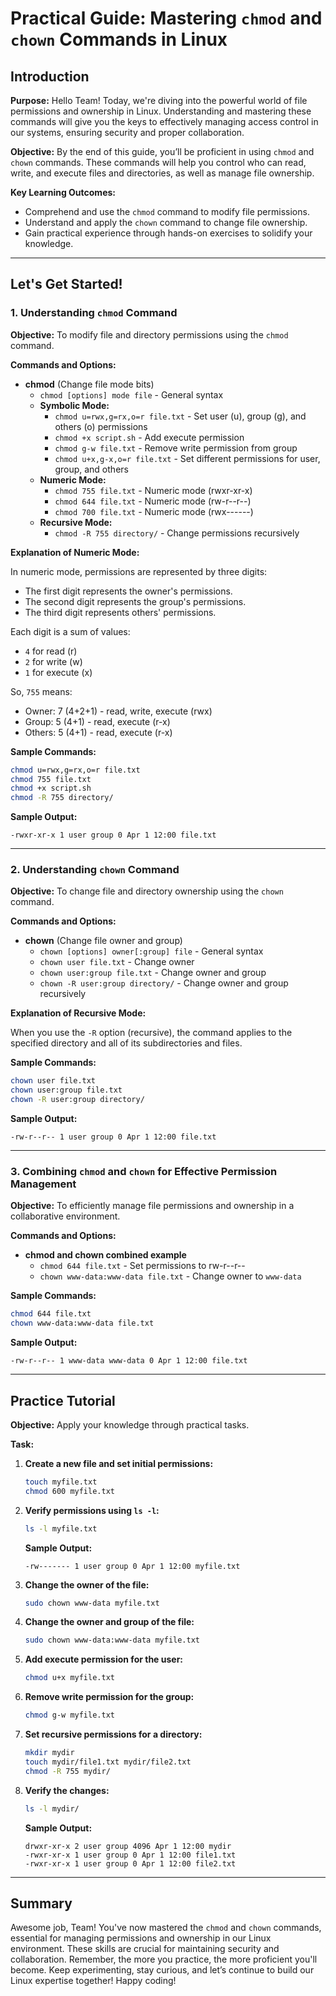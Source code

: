 # Practical Guide: Mastering `chmod` and `chown` Commands in Linux

## Introduction

**Purpose:**
Hello Team! Today, we're diving into the powerful world of file permissions and ownership in Linux. Understanding and mastering these commands will give you the keys to effectively managing access control in our systems, ensuring security and proper collaboration.

**Objective:**
By the end of this guide, you’ll be proficient in using `chmod` and `chown` commands. These commands will help you control who can read, write, and execute files and directories, as well as manage file ownership.

**Key Learning Outcomes:**

- Comprehend and use the `chmod` command to modify file permissions.
- Understand and apply the `chown` command to change file ownership.
- Gain practical experience through hands-on exercises to solidify your knowledge.

---

## Let's Get Started!

### 1. Understanding `chmod` Command

**Objective:**
To modify file and directory permissions using the `chmod` command.

**Commands and Options:**

- **chmod** (Change file mode bits)
  - `chmod [options] mode file` - General syntax
  - **Symbolic Mode:**
    - `chmod u=rwx,g=rx,o=r file.txt` - Set user (u), group (g), and others (o) permissions
    - `chmod +x script.sh` - Add execute permission
    - `chmod g-w file.txt` - Remove write permission from group
    - `chmod u+x,g-x,o=r file.txt` - Set different permissions for user, group, and others
  - **Numeric Mode:**
    - `chmod 755 file.txt` - Numeric mode (rwxr-xr-x)
    - `chmod 644 file.txt` - Numeric mode (rw-r--r--)
    - `chmod 700 file.txt` - Numeric mode (rwx------)
  - **Recursive Mode:**
    - `chmod -R 755 directory/` - Change permissions recursively

**Explanation of Numeric Mode:**

In numeric mode, permissions are represented by three digits:

- The first digit represents the owner's permissions.
- The second digit represents the group's permissions.
- The third digit represents others' permissions.

Each digit is a sum of values:

- `4` for read (r)
- `2` for write (w)
- `1` for execute (x)

So, `755` means:

- Owner: 7 (4+2+1) - read, write, execute (rwx)
- Group: 5 (4+1) - read, execute (r-x)
- Others: 5 (4+1) - read, execute (r-x)

**Sample Commands:**

```bash
chmod u=rwx,g=rx,o=r file.txt
chmod 755 file.txt
chmod +x script.sh
chmod -R 755 directory/
```

**Sample Output:**

```plaintext
-rwxr-xr-x 1 user group 0 Apr 1 12:00 file.txt
```

---

### 2. Understanding `chown` Command

**Objective:**
To change file and directory ownership using the `chown` command.

**Commands and Options:**

- **chown** (Change file owner and group)
  - `chown [options] owner[:group] file` - General syntax
  - `chown user file.txt` - Change owner
  - `chown user:group file.txt` - Change owner and group
  - `chown -R user:group directory/` - Change owner and group recursively

**Explanation of Recursive Mode:**

When you use the `-R` option (recursive), the command applies to the specified directory and all of its subdirectories and files.

**Sample Commands:**

```bash
chown user file.txt
chown user:group file.txt
chown -R user:group directory/
```

**Sample Output:**

```plaintext
-rw-r--r-- 1 user group 0 Apr 1 12:00 file.txt
```

---

### 3. Combining `chmod` and `chown` for Effective Permission Management

**Objective:**
To efficiently manage file permissions and ownership in a collaborative environment.

**Commands and Options:**

- **chmod and chown combined example**
  - `chmod 644 file.txt` - Set permissions to rw-r--r--
  - `chown www-data:www-data file.txt` - Change owner to `www-data`

**Sample Commands:**

```bash
chmod 644 file.txt
chown www-data:www-data file.txt
```

**Sample Output:**

```plaintext
-rw-r--r-- 1 www-data www-data 0 Apr 1 12:00 file.txt
```

---

## Practice Tutorial

**Objective:**
Apply your knowledge through practical tasks.

**Task:**

1. **Create a new file and set initial permissions:**

   ```bash
   touch myfile.txt
   chmod 600 myfile.txt
   ```

2. **Verify permissions using `ls -l`:**

   ```bash
   ls -l myfile.txt
   ```

   **Sample Output:**

   ```plaintext
   -rw------- 1 user group 0 Apr 1 12:00 myfile.txt
   ```

3. **Change the owner of the file:**

   ```bash
   sudo chown www-data myfile.txt
   ```

4. **Change the owner and group of the file:**

   ```bash
   sudo chown www-data:www-data myfile.txt
   ```

5. **Add execute permission for the user:**

   ```bash
   chmod u+x myfile.txt
   ```

6. **Remove write permission for the group:**

   ```bash
   chmod g-w myfile.txt
   ```

7. **Set recursive permissions for a directory:**

   ```bash
   mkdir mydir
   touch mydir/file1.txt mydir/file2.txt
   chmod -R 755 mydir/
   ```

8. **Verify the changes:**

   ```bash
   ls -l mydir/
   ```

   **Sample Output:**

   ```plaintext
   drwxr-xr-x 2 user group 4096 Apr 1 12:00 mydir
   -rwxr-xr-x 1 user group 0 Apr 1 12:00 file1.txt
   -rwxr-xr-x 1 user group 0 Apr 1 12:00 file2.txt
   ```

---

## Summary

Awesome job, Team! You've now mastered the `chmod` and `chown` commands, essential for managing permissions and ownership in our Linux environment. These skills are crucial for maintaining security and collaboration. Remember, the more you practice, the more proficient you'll become. Keep experimenting, stay curious, and let’s continue to build our Linux expertise together! Happy coding!
